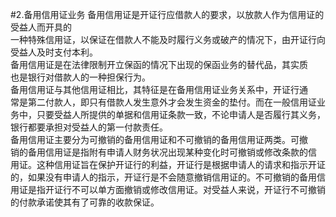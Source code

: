 #2.备用信用证业务
备用信用证是开证行应借款人的要求，以放款人作为信用证的受益人而开具的<br />
    一种特殊信用证，以保证在借款人不能及时履行义务或破产的情况下，由开证行向<br />
    受益人及时支付本利。<br />
    备用信用证是在法律限制开立保函的情况下出现的保函业务的替代品，其实质<br />
    也是银行对借款人的一种担保行为。<br />
    备用信用证与其他信用证相比，其特征是在备用信用证业务关系中，开证行通<br />
    常是第二付款人，即只有借款人发生意外才会发生资金的垫付。而在一般信用证业<br />
    务中，只要受益人所提供的单据和信用证条款一致，不论申请人是否履行其义务，<br />
    银行都要承担对受益人的第一付款责任。<br />
    备用信用证主要分为可撤销的备用信用证和不可撤销的备用信用证两类。可撤<br />
    销的备用信用证是指附有申请人财务状况出现某种变化时可撤销或修改条款的信<br />
    用证。这种信用证旨在保护开证行的利益，开证行是根据申请人的请求和指示开证<br />
    的，如果没有申请人的指示，开证行是不会随意撤销信用证的。不可撤销的备用信<br />
    用证是指开证行不可以单方面撤销或修改信用证。对受益人来说，开证行不可撤销<br />
  的付款承诺使其有了可靠的收款保证。